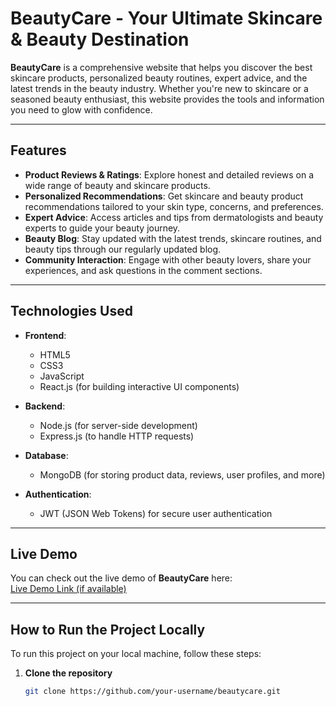 # BeautyCare - Your Ultimate Skincare & Beauty Destination

**BeautyCare** is a comprehensive website that helps you discover the best skincare products, personalized beauty routines, expert advice, and the latest trends in the beauty industry. Whether you're new to skincare or a seasoned beauty enthusiast, this website provides the tools and information you need to glow with confidence.

---

## Features

- **Product Reviews & Ratings**: Explore honest and detailed reviews on a wide range of beauty and skincare products.
- **Personalized Recommendations**: Get skincare and beauty product recommendations tailored to your skin type, concerns, and preferences.
- **Expert Advice**: Access articles and tips from dermatologists and beauty experts to guide your beauty journey.
- **Beauty Blog**: Stay updated with the latest trends, skincare routines, and beauty tips through our regularly updated blog.
- **Community Interaction**: Engage with other beauty lovers, share your experiences, and ask questions in the comment sections.

---

## Technologies Used

- **Frontend**: 
  - HTML5
  - CSS3
  - JavaScript
  - React.js (for building interactive UI components)

- **Backend**: 
  - Node.js (for server-side development)
  - Express.js (to handle HTTP requests)

- **Database**: 
  - MongoDB (for storing product data, reviews, user profiles, and more)

- **Authentication**: 
  - JWT (JSON Web Tokens) for secure user authentication

---

## Live Demo

You can check out the live demo of **BeautyCare** here:  
[Live Demo Link (if available)](https://example.com)

---

## How to Run the Project Locally

To run this project on your local machine, follow these steps:

1. **Clone the repository**  
   ```bash
   git clone https://github.com/your-username/beautycare.git
